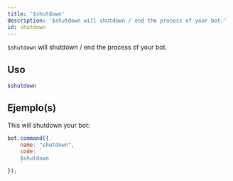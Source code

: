 ```yaml
---
title: '$shutdown'
description: '$shutdown will shutdown / end the process of your bot.'
id: shutdown
---
```


`$shutdown` will shutdown / end the process of your bot.

## Uso

```php
$shutdown
```

## Ejemplo(s)

This will shutdown your bot:

```javascript
bot.command({
    name: "shutdown",
    code: `
    $shutdown
    `
});
```